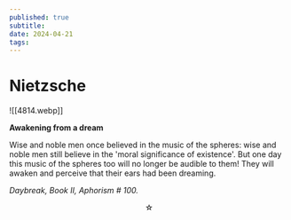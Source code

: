 ```yaml
---
published: true
subtitle:
date: 2024-04-21
tags: 
---
```


# Nietzsche
![[4814.webp]]

**Awakening from a dream**

Wise and noble men once believed in the music of the spheres: wise and noble men still believe in the 'moral significance of existence'. But one day this music of the spheres too will no longer be audible to them! They will awaken and perceive that their ears had been dreaming.

*Daybreak, Book II, Aphorism # 100.*

<center>☆</center>
